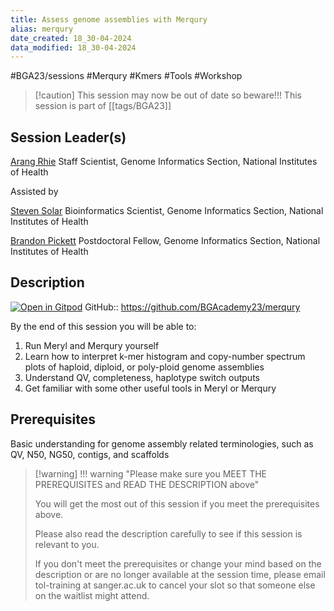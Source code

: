 ```yaml
---
title: Assess genome assemblies with Merqury
alias: merqury
date_created: 18_30-04-2024
data_modified: 18_30-04-2024
---
```

#BGA23/sessions #Merqury #Kmers #Tools #Workshop

> [!caution] This session may now be out of date so beware!!!
> This session is part of  [[tags/BGA23]]

## Session Leader(s)

[Arang Rhie](https://genomeinformatics.github.io/people/rhie/)
Staff Scientist, Genome Informatics Section, National Institutes of Health


Assisted by

[Steven Solar](https://genomeinformatics.github.io/people/solar/)
Bioinformatics Scientist, Genome Informatics Section, National Institutes of Health

[Brandon Pickett](https://genomeinformatics.github.io/people/pickett/)
Postdoctoral Fellow, Genome Informatics Section, National Institutes of Health

## Description
[![Open in Gitpod](https://gitpod.io/button/open-in-gitpod.svg)](https://gitpod.io/#https://github.com/BGAcademy23/merqury)
GitHub:: https://github.com/BGAcademy23/merqury

By the end of this session you will be able to:
1. Run Meryl and Merqury yourself
2. Learn how to interpret k-mer histogram and copy-number spectrum plots of haploid, diploid, or poly-ploid genome assemblies
3. Understand QV, completeness, haplotype switch outputs
4. Get familiar with some other useful tools in Meryl or Merqury

## Prerequisites

Basic understanding for genome assembly related terminologies, such as QV, N50, NG50, contigs, and scaffolds

> [!warning] !!! warning "Please make sure you MEET THE PREREQUISITES and READ THE DESCRIPTION above"
> 
> You will get the most out of this session if you meet the prerequisites above.
> 
> Please also read the description carefully to see if this session is relevant to you.
> 
> If you don't meet the prerequisites or change your mind based on the description or are no longer available at the session time, please email tol-training at sanger.ac.uk to cancel your slot so that someone else on the waitlist might attend.
